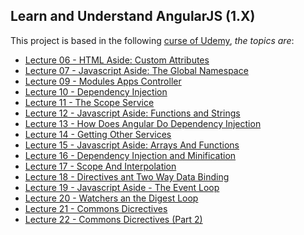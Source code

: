 Learn and Understand AngularJS (1.X)
--------------------------------------------------
This project is based in the following [curse of Udemy](https://www.udemy.com/learn-angularjs/), *the topics are*:

* [Lecture 06 - HTML Aside: Custom Attributes](https://github.com/robsonoduarte/learn-angularjs/tree/master/learn-and-understand-angularjs/src/main/webapp/lecture-06)
* [Lecture 07 - Javascript Aside: The Global Namespace](https://github.com/robsonoduarte/learn-angularjs/tree/master/learn-and-understand-angularjs/src/main/webapp/lecture-07)
* [Lecture 09 - Modules Apps Controller](https://github.com/robsonoduarte/learn-angularjs/tree/master/learn-and-understand-angularjs/src/main/webapp/lecture-09)
* [Lecture 10 - Dependency Injection](https://github.com/robsonoduarte/learn-angularjs/tree/master/learn-and-understand-angularjs/src/main/webapp/lecture-10)
* [Lecture 11 - The Scope Service](https://github.com/robsonoduarte/learn-angularjs/tree/master/learn-and-understand-angularjs/src/main/webapp/lecture-11)
* [Lecture 12 - Javascript Aside: Functions and Strings](https://github.com/robsonoduarte/learn-angularjs/tree/master/learn-and-understand-angularjs/src/main/webapp/lecture-12)
* [Lecture 13 - How Does Angular Do Dependency Injection](https://github.com/robsonoduarte/learn-angularjs/tree/master/learn-and-understand-angularjs/src/main/webapp/lecture-13)
* [Lecture 14 - Getting Other Services](https://github.com/robsonoduarte/learn-angularjs/tree/master/learn-and-understand-angularjs/src/main/webapp/lecture-14)
* [Lecture 15 - Javascript Aside: Arrays And Functions](https://github.com/robsonoduarte/learn-angularjs/tree/master/learn-and-understand-angularjs/src/main/webapp/lecture-15)
* [Lecture 16 - Dependency Injection and Minification](https://github.com/robsonoduarte/learn-angularjs/tree/master/learn-and-understand-angularjs/src/main/webapp/lecture-16)
* [Lecture 17 - Scope And Interpolation](https://github.com/robsonoduarte/learn-angularjs/tree/master/learn-and-understand-angularjs/src/main/webapp/lecture-17)
* [Lecture 18 - Directives ant Two Way Data Binding](https://github.com/robsonoduarte/learn-angularjs/tree/master/learn-and-understand-angularjs/src/main/webapp/lecture-18)
* [Lecture 19 - Javascript Aside - The Event Loop](https://github.com/robsonoduarte/learn-angularjs/tree/master/learn-and-understand-angularjs/src/main/webapp/lecture-19)
* [Lecture 20 - Watchers an the Digest Loop](https://github.com/robsonoduarte/learn-angularjs/tree/master/learn-and-understand-angularjs/src/main/webapp/lecture-20)
* [Lecture 21 - Commons Dicrectives](https://github.com/robsonoduarte/learn-angularjs/tree/master/learn-and-understand-angularjs/src/main/webapp/lecture-21)
* [Lecture 22 - Commons Dicrectives (Part 2) ](https://github.com/robsonoduarte/learn-angularjs/tree/master/learn-and-understand-angularjs/src/main/webapp/lecture-22)

